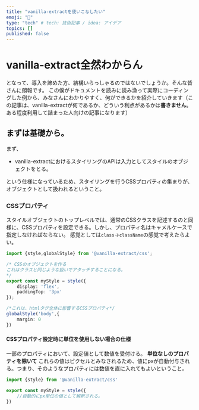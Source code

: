 ```yaml
---
title: "vanilla-extractを使いこなしたい"
emoji: "🙆"
type: "tech" # tech: 技術記事 / idea: アイデア
topics: []
published: false
---
```

# vanilla-extract全然わからん
となって、導入を諦めた方、結構いらっしゃるのではないでしょうか。そんな皆さんに朗報です。
この僕がドキュメントを読みに読み漁って実際にコーディングした例から、みなさんにわかりやすく、何ができるかを紹介していきます（この記事は、vanilla-extractが何であるか、どういう利点があるかは**書きません**。ある程度利用して詰まった人向けの記事になります）

## まずは基礎から。
まず、
- vanilla-extractにおけるスタイリングのAPIは入力としてスタイルのオブジェクトをとる。

という仕様になっているため、スタイリングを行うCSSプロパティの集まりが、オブジェクトとして扱われるということ。

### CSSプロパティ
スタイルオブジェクトのトップレベルでは、通常のCSSクラスを記述するのと同様に、CSSプロパティを設定できる。しかし、プロパティ名はキャメルケースで指定しなければならない。
感覚としては`class`→`className`の感覚で考えたらよい。

```typescript
import {style,globalStyle} from '@vanilla-extract/css';

/* CSSのオブジェクトを作る
これはクラスと同じような扱いでアタッチすることになる。
*/
export const myStyle = style({
    display: 'flex',
    paddingTop: '3px'
});

/*これは、htmlタグ全体に影響するCSSプロパティ*/
globalStyle('body',{
    margin: 0
})
```
#### CSSプロパティ設定時に単位を使用しない場合の仕様
一部のプロパティにおいて、設定値として数値を受付ける。
**単位なしのプロパティを除いて**
これらの値はピクセルとみなされるため、値にpxが自動付与される。つまり、そのようなプロパティには数値を直に入れてもよいということ。
```typescript
import {style} from '@vanilla-extract/css'

export const myStyle = style({
    //自動的にpx単位の値として解釈される。
})
```
